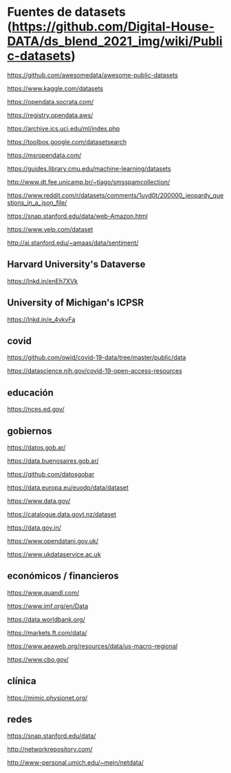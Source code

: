 # Fuentes de datasets (https://github.com/Digital-House-DATA/ds_blend_2021_img/wiki/Public-datasets)

<a href="https://github.com/awesomedata/awesome-public-datasets" target="_blank">https://github.com/awesomedata/awesome-public-datasets</a>

<a href="https://www.kaggle.com/datasets" target="_blank">https://www.kaggle.com/datasets</a>

<a href="https://opendata.socrata.com/" target="_blank">https://opendata.socrata.com/</a>

<a href="https://registry.opendata.aws/" target="_blank">https://registry.opendata.aws/</a>

<a href="https://archive.ics.uci.edu/ml/index.php" target="_blank">https://archive.ics.uci.edu/ml/index.php</a>

<a href="https://toolbox.google.com/datasetsearch" target="_blank">https://toolbox.google.com/datasetsearch</a>

<a href="https://msropendata.com/" target="_blank">https://msropendata.com/</a>

<a href="https://guides.library.cmu.edu/machine-learning/datasets" target="_blank">https://guides.library.cmu.edu/machine-learning/datasets</a>

<a href="http://www.dt.fee.unicamp.br/~tiago/smsspamcollection/" target="_blank">http://www.dt.fee.unicamp.br/~tiago/smsspamcollection/</a>

<a href="https://www.reddit.com/r/datasets/comments/1uyd0t/200000_jeopardy_questions_in_a_json_file/" target="_blank">https://www.reddit.com/r/datasets/comments/1uyd0t/200000_jeopardy_questions_in_a_json_file/</a>

<a href="https://snap.stanford.edu/data/web-Amazon.html" target="_blank">https://snap.stanford.edu/data/web-Amazon.html</a>

<a href="https://www.yelp.com/dataset" target="_blank">https://www.yelp.com/dataset</a>

<a href="http://ai.stanford.edu/~amaas/data/sentiment/" target="_blank">http://ai.stanford.edu/~amaas/data/sentiment/</a>

## Harvard University's Dataverse 

<a href="https://lnkd.in/enEh7XVk" target="_blank">https://lnkd.in/enEh7XVk</a>

## University of Michigan's ICPSR 

<a href="https://lnkd.in/e_4vkvFa" target="_blank">https://lnkd.in/e_4vkvFa</a>

## covid 

<a href="https://github.com/owid/covid-19-data/tree/master/public/data" target="_blank">https://github.com/owid/covid-19-data/tree/master/public/data</a>

<a href="https://datascience.nih.gov/covid-19-open-access-resources" target="_blank">https://datascience.nih.gov/covid-19-open-access-resources</a>

## educación

<a href="https://nces.ed.gov/" target="_blank">https://nces.ed.gov/</a>

## gobiernos

<a href="https://datos.gob.ar/" target="_blank">https://datos.gob.ar/</a>

<a href="https://data.buenosaires.gob.ar/" target="_blank">https://data.buenosaires.gob.ar/</a>

<a href="https://github.com/datosgobar" target="_blank">https://github.com/datosgobar</a>

<a href="https://data.europa.eu/euodp/data/dataset" target="_blank">https://data.europa.eu/euodp/data/dataset</a>

<a href="https://www.data.gov/" target="_blank">https://www.data.gov/</a>

<a href="https://catalogue.data.govt.nz/dataset" target="_blank">https://catalogue.data.govt.nz/dataset</a>

<a href="https://data.gov.in/" target="_blank">https://data.gov.in/</a>

<a href="https://www.opendatani.gov.uk/" target="_blank">https://www.opendatani.gov.uk/</a>

<a href="https://www.ukdataservice.ac.uk" target="_blank">https://www.ukdataservice.ac.uk</a>

## económicos / financieros

<a href="https://www.quandl.com/" target="_blank">https://www.quandl.com/</a>

<a href="https://www.imf.org/en/Data" target="_blank">https://www.imf.org/en/Data</a>

<a href="https://data.worldbank.org/" target="_blank">https://data.worldbank.org/</a>

<a href="https://markets.ft.com/data/" target="_blank">https://markets.ft.com/data/</a>

<a href="https://www.aeaweb.org/resources/data/us-macro-regional" target="_blank">https://www.aeaweb.org/resources/data/us-macro-regional</a>

<a href="https://www.cbo.gov/" target="_blank">https://www.cbo.gov/</a>

## clínica

<a href="https://mimic.physionet.org/" target="_blank">https://mimic.physionet.org/</a>

## redes

<a href="https://snap.stanford.edu/data/" target="_blank">https://snap.stanford.edu/data/</a>

<a href="http://networkrepository.com/" target="_blank">http://networkrepository.com/</a>

<a href="http://www-personal.umich.edu/~mejn/netdata/" target="_blank">http://www-personal.umich.edu/~mejn/netdata/</a>

